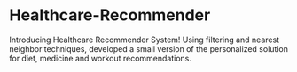 # Healthcare-Recommender
Introducing Healthcare Recommender System! Using filtering and nearest neighbor techniques, developed a small version of the personalized solution for diet, medicine and workout recommendations.
